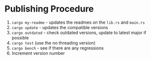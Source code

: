 # Publishing Procedure

1. `cargo my-readme` - updates the readmes on the `lib.rs` and `main.rs`
2. `cargo update` - updates the compatible versions
3. `cargo outdated` - check outdated versions, update to latest major if possible
4. `cargo test` (use the no threading version)
5. `cargo bench` - see if there are any regressions
6. Increment version number